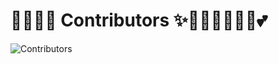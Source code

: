 # 🧚🏻‍♀️✨ Contributors ✨🧚🏻‍♀️🦄🔮🏰💕

![Contributors](https://contrib.rocks/image?repo=miamatriarx/documentation)
